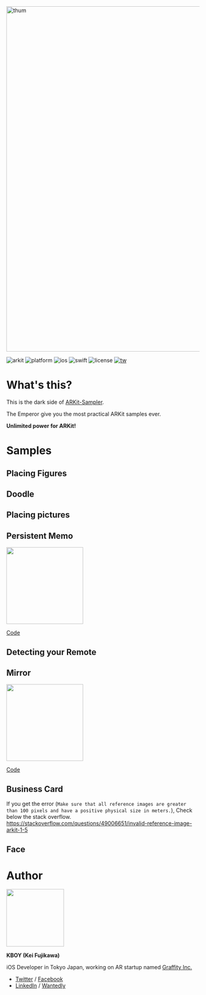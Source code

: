 <img width="900" alt="thum" src="https://user-images.githubusercontent.com/17683316/45263530-90de8980-b465-11e8-846f-9e04a5e80874.png">

![arkit](https://img.shields.io/badge/ARKit-2.0-brightgreen.svg) ![platform](https://img.shields.io/badge/platform-ios-blue.svg) ![ios](https://img.shields.io/badge/ios-11.0%2B-blue.svg) ![swift](https://img.shields.io/badge/swift-4.2-orange.svg) ![license](https://img.shields.io/badge/license-MIT-lightgrey.svg)
 <a href="https://twitter.com/kboy_silvergym">![tw](https://img.shields.io/badge/twitter-%40kboy__silvergym-blue.svg)</a>

# What's this?

This is the dark side of [ARKit-Sampler](https://github.com/shu223/ARKit-Sampler).

The Emperor give you the most practical ARKit samples ever.

**Unlimited power for ARKit!**

# Samples

## Placing Figures

## Doodle

## Placing pictures

## Persistent Memo

<img src="https://user-images.githubusercontent.com/17683316/45592370-8b24fe80-b9a5-11e8-8e16-7d4ea620e8f1.gif" width=200>

[Code](https://github.com/kboy-silvergym/ARKit-Emperor/tree/master/ARKit-Emperor/View/Memo)

## Detecting your Remote

## Mirror

<img src="https://user-images.githubusercontent.com/17683316/45592371-8b24fe80-b9a5-11e8-8b8a-0c35593c75c9.gif" width=200>

[Code](https://github.com/kboy-silvergym/ARKit-Emperor/tree/master/ARKit-Emperor/View/Mirror)

## Business Card

If you get the error (`Make sure that all reference images are greater than 100 pixels and have a positive physical size in meters.`), Check below the stack overflow.
https://stackoverflow.com/questions/49006651/invalid-reference-image-arkit-1-5

## Face

# Author

<img src ="https://user-images.githubusercontent.com/17683316/45592081-eacbdb80-b99e-11e8-8086-74e5510e0b96.jpg" width=150>

**KBOY (Kei Fujikawa)**

iOS Developer in Tokyo Japan, working on AR startup named [Graffity Inc.](https://www.graffity.jp/)

- [Twitter](https://twitter.com/kboy_silvergym) / [Facebook](https://www.facebook.com/kei.fujikawa1)
- [LinkedIn](https://www.linkedin.com/in/kei-fujikawa) / [Wantedly](https://www.wantedly.com/users/17820205)
